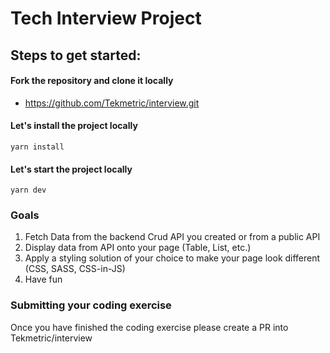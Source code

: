 # Tech Interview Project

## Steps to get started:

#### Fork the repository and clone it locally
- https://github.com/Tekmetric/interview.git

#### Let's install the project locally
`yarn install`

#### Let's start the project locally
`yarn dev`

### Goals
1. Fetch Data from the backend Crud API you created or from a public API
2. Display data from API onto your page (Table, List, etc.)
3. Apply a styling solution of your choice to make your page look different (CSS, SASS, CSS-in-JS)
4. Have fun

### Submitting your coding exercise
Once you have finished the coding exercise please create a PR into Tekmetric/interview
